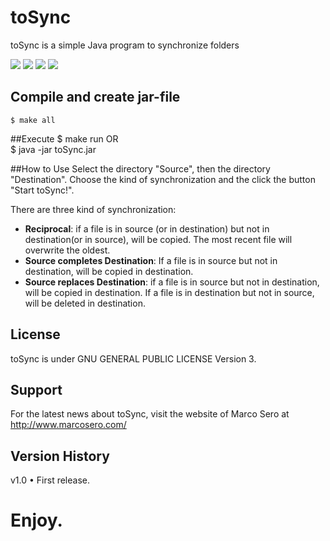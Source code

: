 # toSync
toSync is a simple Java program to synchronize folders

[![](http://img830.imageshack.us/img830/1802/schermata062455737alle1.png)](http://img830.imageshack.us/img830/1802/schermata062455737alle1.th.png)
[![](http://img171.imageshack.us/img171/1802/schermata062455737alle1.png)](http://img846.imageshack.us/img846/1802/schermata062455737alle1.png)
[![](http://img197.imageshack.us/img197/1802/schermata062455737alle1.png)](http://img90.imageshack.us/img90/1802/schermata062455737alle1.png)
[![](http://img18.imageshack.us/img18/1802/schermata062455737alle1.png)](http://img17.imageshack.us/img17/1802/schermata062455737alle1.png)

## Compile and create jar-file
	$ make all

##Execute
	$ make run
OR  
	$ java -jar toSync.jar

##How to Use
Select the directory "Source", then the directory "Destination". Choose the kind of synchronization and the click the button "Start toSync!".  

There are three kind of  synchronization:  
-   __Reciprocal__: if a file is in source (or in destination) but not in destination(or in source), will be copied. The most recent file will overwrite the oldest.  
-   __Source completes Destination__: If a file is in source but not in destination, will be copied in destination.  
-   __Source replaces Destination__: if a file is in source but not in destination, will be copied in destination. If a file is in destination but not in source, will be deleted in destination.  


## License
toSync is under GNU GENERAL PUBLIC LICENSE Version 3.

## Support
For the latest news about toSync, visit the website of Marco Sero at http://www.marcosero.com/

## Version History
v1.0
• First release.

# Enjoy.